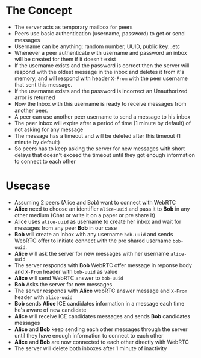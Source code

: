 # The Concept

- The server acts as temporary mailbox for peers
- Peers use basic authentication (username, password) to get or send messages
- Username can be anything: random number, UUID, public key...etc
- Whenever a peer authenticate with username and password an inbox will be
  created for them if it doesn't exist
- If the username exists and the password is correct then the server will
  respond with the oldest message in the inbox and deletes it from it's memory,
  and will respond with header `X-From` with the peer username that sent this
  message.
- If the username exists and the password is incorrect an Unauthorized arror is
  returned
- Now the Inbox with this username is ready to receive messages from another
  peer.
- A peer can use another peer username to send a message to his inbox
- The peer inbox will expire after a period of time (1 minute by default) of not
  asking for any message
- The message has a timeout and will be deleted after this timeout (1 minute by default)
- So peers has to keep asking the server for new messages with short delays that
  doesn't exceed the timeout until they got enough information to connect to
  each other

# Usecase
- Assuming 2 peers (Alice and Bob) want to connect with WebRTC
- **Alice** need to choose an identifier `alice-uuid` and pass it to **Bob** in any
  other medium (Chat or write it on a paper or pre share it)
- Alice uses `alice-uuid` as username to create her inbox and wait for messages
  from any peer **Bob** in our case
- **Bob** will create an inbox with any username `bob-uuid` and sends WebRTC offer to
  initiate connect with the pre shared username `bob-uuid`.
- **Alice** will ask the server for new messages with her username `alice-uuid`
- The server responds with **Bob** WebRTC offer message in reponse body and
  `X-From` header with `bob-uuid` as value
- **Alice** will send WebRTC answer to `bob-uuid`
- **Bob** Asks the server for new messages
- The server responds with **Alice** webRTC answer message and `X-From` header with `alice-uuid`
- **Bob** sends **Alice** ICE candidates information in a message each time he's
  aware of new candidate
- **Alice** will receive ICE candidates messages and sends **Bob** candidates messages
- **Alice** and **Bob** keep sending each other messages through the server
  until they have enough information to connect to each other
- **Alice** and **Bob** are now connected to each other directly with WebRTC
- The server will delete both inboxes after 1 minute of inactivity
